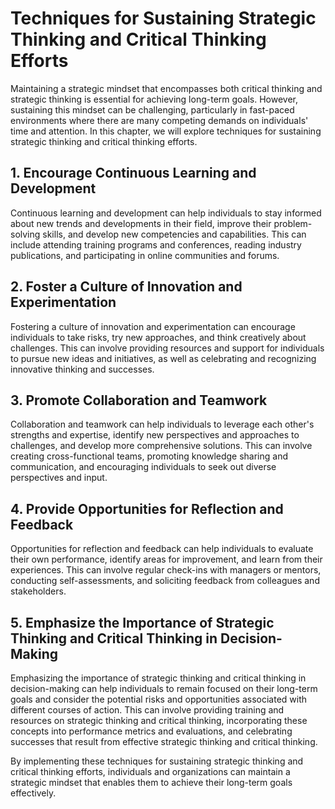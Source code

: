 # Techniques for Sustaining Strategic Thinking and Critical Thinking Efforts

Maintaining a strategic mindset that encompasses both critical thinking and strategic thinking is essential for achieving long-term goals. However, sustaining this mindset can be challenging, particularly in fast-paced environments where there are many competing demands on individuals' time and attention. In this chapter, we will explore techniques for sustaining strategic thinking and critical thinking efforts.

## 1. Encourage Continuous Learning and Development

Continuous learning and development can help individuals to stay informed about new trends and developments in their field, improve their problem-solving skills, and develop new competencies and capabilities. This can include attending training programs and conferences, reading industry publications, and participating in online communities and forums.

## 2. Foster a Culture of Innovation and Experimentation

Fostering a culture of innovation and experimentation can encourage individuals to take risks, try new approaches, and think creatively about challenges. This can involve providing resources and support for individuals to pursue new ideas and initiatives, as well as celebrating and recognizing innovative thinking and successes.

## 3. Promote Collaboration and Teamwork

Collaboration and teamwork can help individuals to leverage each other's strengths and expertise, identify new perspectives and approaches to challenges, and develop more comprehensive solutions. This can involve creating cross-functional teams, promoting knowledge sharing and communication, and encouraging individuals to seek out diverse perspectives and input.

## 4. Provide Opportunities for Reflection and Feedback

Opportunities for reflection and feedback can help individuals to evaluate their own performance, identify areas for improvement, and learn from their experiences. This can involve regular check-ins with managers or mentors, conducting self-assessments, and soliciting feedback from colleagues and stakeholders.

## 5. Emphasize the Importance of Strategic Thinking and Critical Thinking in Decision-Making

Emphasizing the importance of strategic thinking and critical thinking in decision-making can help individuals to remain focused on their long-term goals and consider the potential risks and opportunities associated with different courses of action. This can involve providing training and resources on strategic thinking and critical thinking, incorporating these concepts into performance metrics and evaluations, and celebrating successes that result from effective strategic thinking and critical thinking.

By implementing these techniques for sustaining strategic thinking and critical thinking efforts, individuals and organizations can maintain a strategic mindset that enables them to achieve their long-term goals effectively.
